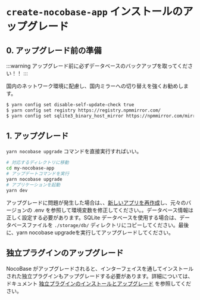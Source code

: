 # `create-nocobase-app` インストールのアップグレード

## 0. アップグレード前の準備

:::warning
アップグレード前に必ずデータベースのバックアップを取ってください！！
:::

国内のネットワーク環境に配慮し、国内ミラーへの切り替えを強くお勧めします。

```bash
$ yarn config set disable-self-update-check true
$ yarn config set registry https://registry.npmmirror.com/
$ yarn config set sqlite3_binary_host_mirror https://npmmirror.com/mirrors/sqlite3/
```

## 1. アップグレード

`yarn nocobase upgrade` コマンドを直接実行すればいい。

```bash
# 対応するディレクトリに移動
cd my-nocobase-app
# アップデートコマンドを実行
yarn nocobase upgrade
# アプリケーションを起動
yarn dev
```

アップグレードに問題が発生した場合は、、[新しいアプリを再作成](/welcome/getting-started/installation/create-nocobase-app)し、元々のバージョンの .env を参照して環境変数を修正してください。。データベース情報は正しく設定する必要があります。SQLite データベースを使用する場合は、データベースファイルを `./storage/db/` ディレクトリにコピーしてください。最後に、yarn nocobase upgradeを実行してアップグレードしてください。

## 独立プラグインのアップグレード

NocoBase がアップグレードされると、インターフェイスを通してインストールされた独立プラグインもアップグレードする必要があります。詳細については、ドキュメント [独立プラグインのインストールとアップグレード](/welcome/getting-started/plugin) を参照してください。

